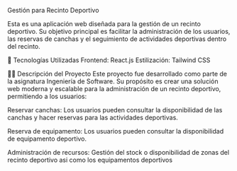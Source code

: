 Gestión para Recinto Deportivo

Esta es una aplicación web diseñada para la gestión de un recinto deportivo. Su objetivo principal es facilitar la administración de los usuarios, las reservas de canchas y el seguimiento de actividades deportivas dentro del recinto.

🚀 Tecnologías Utilizadas
Frontend: React.js
Estilización: Tailwind CSS


🧑‍💻 Descripción del Proyecto
Este proyecto fue desarrollado como parte de la asignatura Ingeniería de Software. Su propósito es crear una solución web moderna y escalable para la administración de un recinto deportivo, permitiendo a los usuarios:

Reservar canchas: Los usuarios pueden consultar la disponibilidad de las canchas y hacer reservas para las actividades deportivas.

Reserva de equipamento: Los usuarios pueden consultar la disponibilidad de equipamento deportivo.

Administración de recursos: Gestión del stock o disponibilidad de zonas del recinto deportivo asi como los equipamentos deportivos
